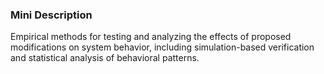 ### Mini Description

Empirical methods for testing and analyzing the effects of proposed modifications on system behavior, including simulation-based verification and statistical analysis of behavioral patterns.
